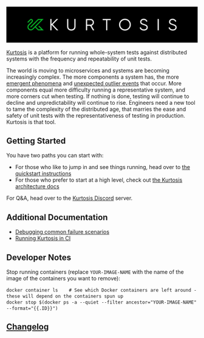 ![](./images/horizontal-logo.jpg)

[Kurtosis](https://www.kurtosistech.com) is a platform for running whole-system tests against distributed systems with the frequency and repeatability of unit tests.

The world is moving to microservices and systems are becoming increasingly complex. The more components a system has, the more [emergent phenomena](https://en.wikipedia.org/wiki/Emergence) and [unexpected outlier events](https://en.wikipedia.org/wiki/Black_swan_theory) that occur. More components equal more difficulty running a representative system, and more corners cut when testing. If nothing is done, testing will continue to decline and unpredictability will continue to rise. Engineers need a new tool to tame the complexity of the distributed age, that marries the ease and safety of unit tests with the representativeness of testing in production. Kurtosis is that tool.

Getting Started
---------------
You have two paths you can start with:

* For those who like to jump in and see things running, head over to [the quickstart instructions](./quickstart.md)
* For those who prefer to start at a high level, check out [the Kurtosis architecture docs](./architecture.md)

For Q&A, head over to the [Kurtosis Discord](https://discord.gg/6Jjp9c89z9) server.

Additional Documentation
------------------------

* [Debugging common failure scenarios](./debugging-failed-tests.md)
* [Running Kurtosis in CI](./running-in-ci.md)

Developer Notes
---------------
Stop running containers (replace `YOUR-IMAGE-NAME` with the name of the image of the containers you want to remove):
```
docker container ls    # See which Docker containers are left around - these will depend on the containers spun up
docker stop $(docker ps -a --quiet --filter ancestor="YOUR-IMAGE-NAME" --format="{{.ID}}")
```

[Changelog](./changelog.md)
-----------
